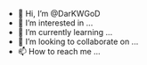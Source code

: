 - 👋 Hi, I’m @DarKWGoD
- 👀 I’m interested in ...
- 🌱 I’m currently learning ...
- 💞️ I’m looking to collaborate on ...
- 📫 How to reach me ...

<!---
DarKWGoD/DarKWGoD is a ✨ special ✨ repository because its `README.md` (this file) appears on your GitHub profile.
You can click the Preview link to take a look at your changes.
--->
